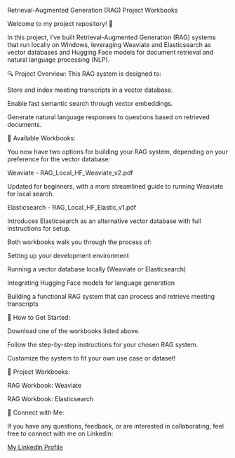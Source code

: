 Retrieval-Augmented Generation (RAG) Project Workbooks

Welcome to my project repository! 🎉

In this project, I’ve built Retrieval-Augmented Generation (RAG) systems that run locally on Windows, leveraging Weaviate and Elasticsearch as vector databases and Hugging Face models for document retrieval and natural language processing (NLP).

🔍 Project Overview:
This RAG system is designed to:

Store and index meeting transcripts in a vector database.

Enable fast semantic search through vector embeddings.

Generate natural language responses to questions based on retrieved documents.

📝 Available Workbooks:

You now have two options for building your RAG system, depending on your preference for the vector database:

Weaviate - RAG_Local_HF_Weaviate_v2.pdf

Updated for beginners, with a more streamlined guide to running Weaviate for local search.

Elasticsearch - RAG_Local_HF_Elastic_v1.pdf

Introduces Elasticsearch as an alternative vector database with full instructions for setup.

Both workbooks walk you through the process of:

Setting up your development environment

Running a vector database locally (Weaviate or Elasticsearch)

Integrating Hugging Face models for language generation

Building a functional RAG system that can process and retrieve meeting transcripts

🚀 How to Get Started:

Download one of the workbooks listed above.

Follow the step-by-step instructions for your chosen RAG system.

Customize the system to fit your own use case or dataset!

📄 Project Workbooks:

RAG Workbook: Weaviate

RAG Workbook: Elasticsearch

🤝 Connect with Me:

If you have any questions, feedback, or are interested in collaborating, feel free to connect with me on LinkedIn: 

[My LinkedIn Profile](https://www.linkedin.com/in/kelwell/)
